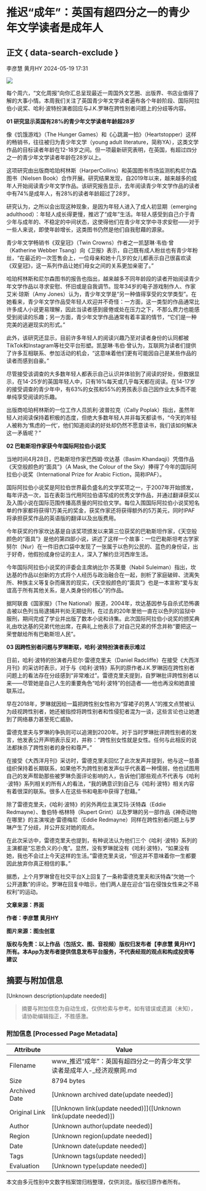 # 推迟“成年”：英国有超四分之一的青少年文学读者是成年人

## 正文 { data-search-exclude }


李彦慧 黄月HY 2024-05-19 17:31

![](https://jg-app.obs.cn-north-4.myhuaweicloud.com/prod/upload/2/jpg/5E0D7B8772F4936F4B7F9A544D94BA9F.jpg)

每个周六，“文化周报”向你汇总呈现最近一周国外文艺圈、出版界、书店业值得了解的大事小情。本周我们关注了英国青少年文学读者遍布各个年龄阶段、国际阿拉伯小说奖、哈利·波特扮演者回应与J.K.罗琳在跨性别者问题上的分歧等内容。

**01 研究显示英国有28%的青少年文学读者年龄超28岁**

像《饥饿游戏》（The Hunger Games）和《心跳漏一拍》（Heartstopper）这样的畅销书，往往被归为青少年文学（young adult literature，简称YA），这类文学作品的目标读者年龄在12-18岁之间。但一项最新研究表明，在英国，有超过四分之一的青少年文学读者年龄在28岁以上。

这项研究由出版商哈珀柯林斯（HarperCollins）和英国图书市场监测机构尼尔森图书（Nielsen Book）合作开展。研究结果发现，自2019年以来，越来越多的成年人开始阅读青少年文学作品。该研究报告显示，去年阅读青少年文学作品的读者中有74%是成年人，有28%的读者年龄超过了28岁。

研究认为，之所以会出现这种现象，是因为年轻人进入了成人初显期（emerging adulthood）：年轻人成长得更慢，推迟了“成年”生活。年轻人感受到自己介于青少年与成年的、不稳定的中间状态，这使得他们在青少年文学中寻求安慰——对于一些人来说，即使年龄增长，这类图书仍然是他们自我慰藉的源泉。

青少年文学畅销书《双皇冠》（Twin Crowns）作者之一凯瑟琳·韦伯·曾（Katherine Webber Tsang）向《卫报》表示，自己既有成人粉丝也有青少年粉丝，“在最近的一次签售会上，一位母亲和她十几岁的女儿都表示自己很喜欢读《双皇冠》，这一系列作品让她们母女之间的关系更加亲密了。”

哈珀柯林斯和尼尔森图书的报告也指出，越来越多不同年龄段的读者开始阅读青少年文学作品以寻求安慰、怀旧或是自我调节。现年34岁的电子游戏制作人、作家艾米·琼斯（Amy Jones）认为，青少年文学是“另一种值得享受的文学类型”。在她看来，青少年文学作品受年轻人欢迎并不奇怪：一方面，这一类型的作品通常比许多成人小说更易理解，因此当读者感到疲倦或处在压力之下，不那么费力也能感受到阅读的乐趣；另一方面，青少年文学作品通常有着丰富的情节，“它们是一种完美的逃避现实的形式。”

此外，该研究还显示，目前许多年轻人的阅读兴趣乃至对读者身份的认同都被TikTok和Instagram等社交平台形塑。凯瑟琳·韦伯·曾认为，互联网为读者们提供了许多互相联系、参加活动的机会，“这意味着他们更有可能因自己是某些作品的读者而感到自豪。”

尽管接受该调查的大多数年轻人都表示自己认识并体验到了阅读的好处，但数据显示，在14-25岁的英国年轻人中，只有16%每天或几乎每天都在阅读。在14-17岁的接受调查的青少年中，有63%的女孩和55%的男孩表示自己因作业太多而不能单纯享受阅读的乐趣。

出版商哈珀柯林斯的一位工作人员凯利·波普拉克（Cally Poplak）指出，虽然年轻人对阅读保持着积极的态度，但绝大多数年轻人并非每天都读书，“今天的年轻人被称为‘焦虑的一代’，他们知道阅读的好处却仍然不愿意读书，我们该如何解决这一矛盾呢？”

**02 巴勒斯坦作家获今年国际阿拉伯小说奖**

当地时间4月28日，巴勒斯坦作家巴西姆·坎达基（Basim Khandaqji）凭借作品《天空般颜色的“面具”》（A Mask, the Colour of the Sky）捧得了今年的国际阿拉伯小说奖（International Prize for Arabic Fiction，简称IPAF）。

国际阿拉伯小说奖是阿拉伯世界最负盛名的文学奖项之一，于2007年开始颁发，每年评选一次，旨在表彰当代用阿拉伯语写成的优秀文学作品，并通过翻译获奖以及入围小说在国际范围传播高质量的阿拉伯文学。每位入围国际阿拉伯小说奖短名单的作家都将获得1万美元的奖金，获奖作家还将获得额外的5万美元，同时IPAF将承担获奖作品的英语版的翻译以及出版费用。

今年获奖的作家坎达基是自该奖项颁发以来第三位获奖的巴勒斯坦作家，《天空般颜色的“面具”》是他的第四部小说，讲述了这样一个故事：一位巴勒斯坦考古学家努尔（Nur）在一件旧衣口袋中发现了一张属于以色列公民的、蓝色的身份证，出于好奇，他假扮成身份证的主人，深入了解约旦河西岸生活。

今年国际阿拉伯小说奖的评委会主席纳比尔·苏莱曼（Nabil Suleiman）指出，坎达基的作品以创新的方式将个人经历与政治融合在一起，剖析了家庭破碎、流离失所、种族主义等复杂而痛苦的现实，《天空般颜色的“面具”》也是一本宣称“爱与友谊高于所有其他关系，是人类身份的核心”的作品。

据阿联酋《国家报》（The National）报道，2004年，坎达基因参与自杀式恐怖袭击被以色列当局逮捕并判处无期徒刑，在过去的20年里他一直在以色列的监狱中服刑，期间完成了学业并出版了数本小说和诗集。此次国际阿拉伯小说奖的颁奖典礼由坎达基的兄弟代他出席，在典礼上他表示了对自己兄弟的怀念并称“要把这一荣誉献给所有巴勒斯坦人民”。

**03 因跨性别者问题与罗琳断联，哈利·波特扮演者表示难过**

日前，哈利·波特的扮演者丹尼尔·雷德克里夫（Daniel Radcliffe）在接受《大西洋月刊》的采访时表示，对于与《哈利·波特》系列的原作者J.K.罗琳因在跨性别者问题上的看法存在分歧感到“非常难过”。雷德克里夫提到，自罗琳批评跨性别者以来——尽管她是自己人生的重要角色“哈利·波特”的创造者——他也再没和她直接联系过。

早在2018年，罗琳就因给一篇把跨性别女性称为“穿裙子的男人”的推文点赞被认为歧视跨性别者，她还被指控将跨性别者和性侵犯者混为一谈，这些言论也让她遭到了网络暴力甚至死亡威胁。

雷德克里夫与罗琳的争执则可以追溯到2020年。对于当时罗琳批评跨性别者的发言，他发表公开声明表示反对，并称：“跨性别女性就是女性。任何与此相反的说法都抹杀了跨性别者的身份和尊严。”

在接受《大西洋月刊》采访时，雷德克里夫回忆了此次发声并提到，他与这一慈善组织保持着长期联系，如果他不为跨性别者发声似乎代表着一种懦弱，他也试图用自己的发声帮助那些被罗琳负面评论影响的人，告诉他们那些观点不代表与《哈利·波特》系列相关的所有人的看法，“我的确意识到自己与《哈利·波特》相关内容有着很深的联系。很多人在这些书和电影中获得了慰藉。”

除了雷德克里夫，《哈利·波特》的另外两位主演艾玛·沃特森（Eddie Redmayne）、鲁伯特·格林特（Rupert Grint）以及罗琳的另一部作品《神奇动物在哪里》的主演埃迪·雷德梅尼（Eddie Redmayne）同样在跨性别者问题上与罗琳产生了分歧，并公开反对她的观点。

在此次采访中，雷德克里夫也提到，有种说法认为他们三个《哈利 ·波特》系列的主演都是“忘恩负义的小鬼”。显然，没有罗琳就没有《哈利·波特》，“如果没有她，我也不会过上今天这样的生活。”雷德克里夫说，“但这并不意味着你一生都要因此放弃你真正相信的事。”

据悉，上个月罗琳曾在社交平台X上回复了一条称雷德克里夫和沃特森“欠她一个公开道歉”的评论。罗琳在回复中暗示，他们两人是在迎合“旨在侵蚀女性来之不易权利”的运动。

**文章来源：界面**

**作者：李彦慧 黄月HY**

**图片来源：图虫创意**

**版权与免责：以上作品（包括文、图、音视频）版权归发布者【李彦慧 黄月HY】所有。本App为发布者提供信息发布平台服务，不代表经观的观点和构成投资等建议**
<!-- tcd_original_link http://www.eeo.com.cn/2024/0519/662026.shtml -->


## 摘要与附加信息

<!-- tcd_abstract -->
[Unknown description(update needed)]
<!-- tcd_abstract_end -->

> 摘要与附加信息为自动生成，仅供检索与参考。如有错误或遗漏（未知），请协助编辑指正，不胜感激。

### 附加信息 [Processed Page Metadata]

| Attribute       | Value                                  |
|-----------------|----------------------------------------|
| Filename        | www_推迟“成年”：英国有超四分之一的青少年文学读者是成年人-_经济观察网.md                             |
| Size            | 8794 bytes                           |
| Archived Date   | [Unknown archived date(update needed)]                             |
| Original Link   | [[Unknown link(update needed)]]([Unknown link(update needed)])                       |
| Author          | [Unknown author(update needed)]                               |
| Region          | [Unknown region(update needed)]                               |
| Date            | [Unknown date(update needed)]                                 |
| Tags            | [Unknown tags(update needed)]                                 |
| Evaluation            | [Unknown type(update needed)]                                 |
<!-- tcd_table_end -->

本文由多元性别中文数字档案馆归档整理，仅供浏览。版权归原作者所有。
